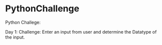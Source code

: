 # PythonChallenge
Python Challege:


Day 1: 
  Challenge: Enter an input from user and determine the Datatype of the input.
  
